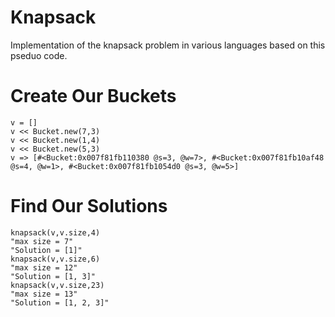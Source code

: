 Knapsack
========

Implementation of the knapsack problem in various languages based on this pseduo code.

Create Our Buckets
==================

```
v = []  
v << Bucket.new(7,3) 
v << Bucket.new(1,4) 
v << Bucket.new(5,3)
v => [#<Bucket:0x007f81fb110380 @s=3, @w=7>, #<Bucket:0x007f81fb10af48 @s=4, @w=1>, #<Bucket:0x007f81fb1054d0 @s=3, @w=5>]
```

Find Our Solutions
==================
```
knapsack(v,v.size,4)
"max size = 7"
"Solution = [1]"
knapsack(v,v.size,6)
"max size = 12"
"Solution = [1, 3]"
knapsack(v,v.size,23)
"max size = 13"
"Solution = [1, 2, 3]"
```

